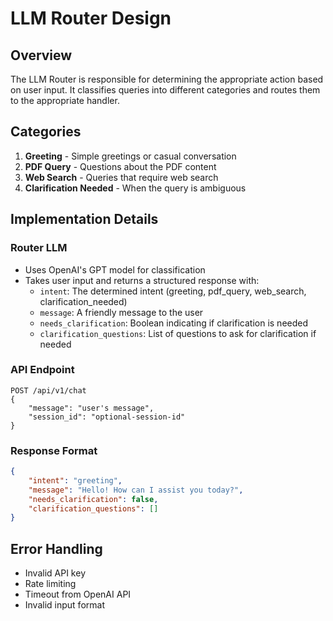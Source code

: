 # LLM Router Design

## Overview
The LLM Router is responsible for determining the appropriate action based on user input. It classifies queries into different categories and routes them to the appropriate handler.

## Categories
1. **Greeting** - Simple greetings or casual conversation
2. **PDF Query** - Questions about the PDF content
3. **Web Search** - Queries that require web search
4. **Clarification Needed** - When the query is ambiguous

## Implementation Details

### Router LLM
- Uses OpenAI's GPT model for classification
- Takes user input and returns a structured response with:
  - `intent`: The determined intent (greeting, pdf_query, web_search, clarification_needed)
  - `message`: A friendly message to the user
  - `needs_clarification`: Boolean indicating if clarification is needed
  - `clarification_questions`: List of questions to ask for clarification if needed

### API Endpoint
```
POST /api/v1/chat
{
    "message": "user's message",
    "session_id": "optional-session-id"
}
```

### Response Format
```json
{
    "intent": "greeting",
    "message": "Hello! How can I assist you today?",
    "needs_clarification": false,
    "clarification_questions": []
}
```

## Error Handling
- Invalid API key
- Rate limiting
- Timeout from OpenAI API
- Invalid input format
